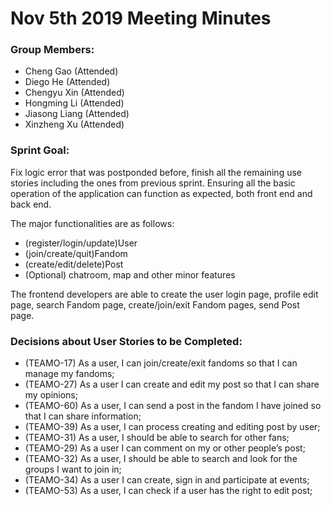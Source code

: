#  Nov 5th 2019 Meeting Minutes

### Group Members:

* Cheng Gao (Attended)
* Diego He (Attended)
* Chengyu Xin (Attended)
* Hongming Li (Attended)
* Jiasong Liang (Attended)
* Xinzheng Xu (Attended)

### Sprint Goal:

Fix logic error that was postponded before, finish all the remaining use stories including the ones from previous sprint. Ensuring all the basic operation of the application can function as expected, both front end and back end.

The major functionalities are as follows:
* (register/login/update)User
* (join/create/quit)Fandom
* (create/edit/delete)Post
* (Optional) chatroom, map and other minor features

The frontend developers are able to create the user login page, profile edit page, search Fandom page, create/join/exit Fandom pages, send Post page.

### Decisions about User Stories to be Completed:
* (TEAMO-17) As a user, I can join/create/exit fandoms so that I can manage my fandoms;
* (TEAMO-27) As a user I can create and edit my post so that I can share my opinions;
* (TEAMO-60)  As a user, I can send a post in the fandom I have joined so that I can share information;
* (TEAMO-39) As a user, I can process creating and editing post by user;
* (TEAMO-31) As a user, I should be able to search for other fans;
* (TEAMO-29) As a user I can comment on my or other people’s post;
* (TEAMO-32) As a user, I should be able to search and look for the groups I want to join in;
* (TEAMO-34) As a user I can create, sign in and participate at events;
* (TEAMO-53)  As a user, I can check if a user has the right to edit post;

